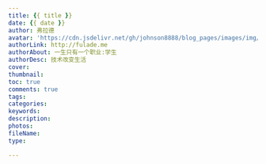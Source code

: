 ```yaml
---
title: {{ title }}
date: {{ date }}
author: 弗拉德
avatar: 'https://cdn.jsdelivr.net/gh/johnson8888/blog_pages/images/img/avatar.jpg'
authorLink: http://fulade.me
authorAbout: 一生只有一个职业:学生
authorDesc: 技术改变生活
cover:
thumbnail:
toc: true
comments: true
tags: 
categories: 
keywords: 
description: 
photos: 
fileName: 
type: 

---
```

